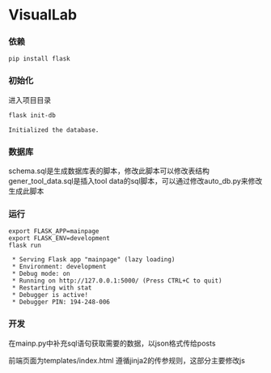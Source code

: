 # VisualLab
### 依赖
```shell
pip install flask
```
### 初始化
进入项目目录
``` bash
flask init-db
```
```
Initialized the database.
```
### 数据库
schema.sql是生成数据库表的脚本，修改此脚本可以修改表结构
gener_tool_data.sql是插入tool data的sql脚本，可以通过修改auto_db.py来修改生成此脚本
### 运行
``` shell
export FLASK_APP=mainpage
export FLASK_ENV=development
flask run
```
```
 * Serving Flask app "mainpage" (lazy loading)
 * Environment: development
 * Debug mode: on
 * Running on http://127.0.0.1:5000/ (Press CTRL+C to quit)
 * Restarting with stat
 * Debugger is active!
 * Debugger PIN: 194-248-006
```
### 开发

在mainp.py中补充sql语句获取需要的数据，以json格式传给posts

前端页面为templates/index.html 遵循jinja2的传参规则，这部分主要修改js